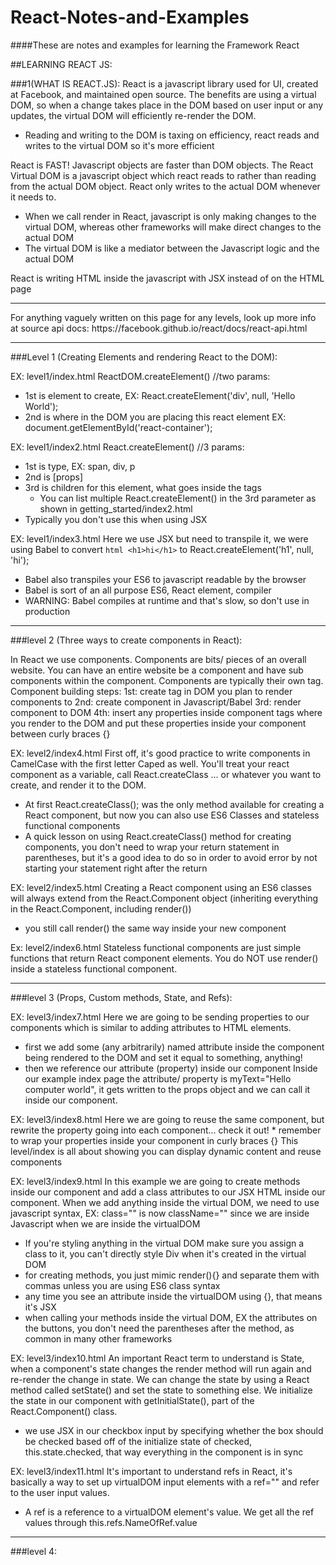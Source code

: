# React-Notes-and-Examples
####These are notes and examples for learning the Framework React

##LEARNING REACT JS:

###1(WHAT IS REACT.JS):
React is a javascript library used for UI, created at Facebook, and maintained open source. The benefits are using a virtual DOM, so when a change takes place in the DOM based on user input or any updates, the virtual DOM will efficiently re-render the DOM.
* Reading and writing to the DOM is taxing on efficiency, react reads and writes to the virtual DOM so it's more efficient

React is FAST! Javascript objects are faster than DOM objects. The React Virtual DOM is a javascript object which react reads to rather than reading from the actual DOM object. React only writes to the actual DOM whenever it needs to.
* When we call render in React, javascript is only making changes to the virtual DOM, whereas other frameworks will make direct changes to the actual DOM
* The virtual DOM is like a mediator between the Javascript logic and the actual DOM

React is writing HTML inside the javascript with JSX instead of on the HTML page
<hr>
  For anything vaguely written on this page for any levels, look up more info at source api docs: https://facebook.github.io/react/docs/react-api.html
<hr>

###Level 1 (Creating Elements and rendering React to the DOM):

EX: level1/index.html
ReactDOM.createElement()
  //two params:
* 1st is element to create, EX: React.createElement('div', null, 'Hello World');
* 2nd is where in the DOM you are placing this react element EX: document.getElementById('react-container');

EX: level1/index2.html
React.createElement()
  //3 params:
  * 1st is type, EX: span, div, p
  * 2nd is [props]
  * 3rd is children for this element, what goes inside the tags
    * You can list multiple React.createElement() in the 3rd parameter as shown in getting_started/index2.html
  * Typically you don't use this when using JSX

EX: level1/index3.html
Here we use JSX but need to transpile it, we were using Babel to convert ```html <h1>hi</h1>``` to React.createElement('h1', null, 'hi');
  * Babel also transpiles your ES6 to javascript readable by the browser
  * Babel is sort of an all purpose ES6, React element, compiler
  * WARNING: Babel compiles at runtime and that's slow, so don't use in production
<hr>
###level 2 (Three ways to create components in React):

In React we use components. Components are bits/ pieces of an overall website. You can have an entire website be a component and have sub components within the component. Components are typically their own tag.
  Component building steps:
    1st: create tag in DOM you plan to render components to
    2nd: create component in Javascript/Babel
    3rd: render component to DOM
    4th: insert any properties inside component tags where you render to the DOM and put these properties inside your component between curly braces {}

EX: level2/index4.html
First off, it's good practice to write components in CamelCase with the first letter Caped as well. You'll treat your react component as a variable, call React.createClass ... or whatever you want to create, and render it to the DOM.
  * At first React.createClass(); was the only method available for creating a React component, but now you can also use ES6 Classes and stateless functional components
  * A quick lesson on using React.createClass() method for creating components, you don't need to wrap your return statement in parentheses, but it's a good idea to do so in order to avoid error by not starting your statement right after the return

EX: level2/index5.html
Creating a React component using an ES6 classes will always extend from the React.Component object (inheriting everything in the React.Component, including render())
  * you still call render() the same way inside your new component

Ex: level2/index6.html
Stateless functional components are just simple functions that return React component elements. You do NOT use render() inside a stateless functional component.

<hr>
###level 3 (Props, Custom methods, State, and Refs):

EX: level3/index7.html
Here we are going to be sending properties to our components which is similar to adding attributes to HTML elements.
  * first we add some (any arbitrarily) named attribute inside the component being rendered to the DOM and set it equal to something, anything!
  * then we reference our attribute (property) inside our component
Inside our example index page the attribute/ property is myText="Hello computer world", it gets written to the props object and we can call it inside our component.

EX: level3/index8.html
  Here we are going to reuse the same component, but rewrite the property going into each component... check it out!
    * remember to wrap your properties inside your component in curly braces {}
  This level/index is all about showing you can display dynamic content and reuse components

EX: level3/index9.html
In this example we are going to create methods inside our component and add a class attributes to our JSX HTML inside our component. When we add anything inside the virtual DOM, we need to use javascript syntax, EX: class="" is now className="" since we are inside Javascript when we are inside the virtualDOM
  * If you're styling anything in the virtual DOM make sure you assign a class to it, you can't directly style Div when it's created in the virtual DOM
  * for creating methods, you just mimic render(){} and separate them with commas unless you are using ES6 class syntax
  * any time you see an attribute inside the virtualDOM using {}, that means it's JSX
  * when calling your methods inside the virtual DOM, EX the attributes on the buttons, you don't need the parentheses after the method, as common in many other frameworks

EX: level3/index10.html
An important React term to understand is State, when a component's state changes the render method will run again and re-render the change in state. We can change the state by using a React method called setState() and set the state to something else. We initialize the state in our component with getInitialState(), part of the React.Component() class.
  * we use JSX in our checkbox input by specifying whether the box should be checked based off of the initialize state of checked, this.state.checked, that way everything in the component is in sync

EX: level3/index11.html
It's important to understand refs in React, it's basically a way to set up virtualDOM input elements with a ref="" and refer to the user input values.
  * A ref is a reference to a virtualDOM element's value. We get all the ref values through this.refs.NameOfRef.value
<hr>

###level 4:
